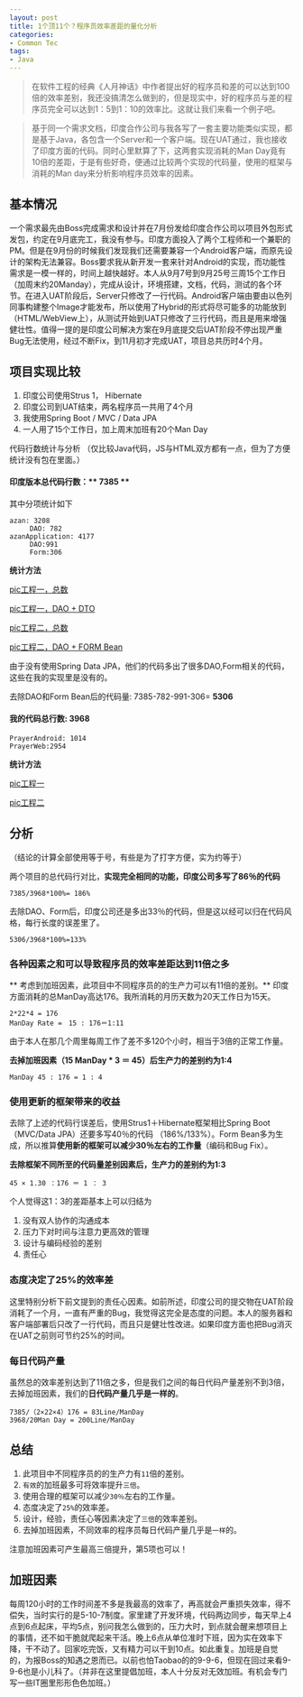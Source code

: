 ```yaml
---
layout: post
title: 1个顶11个？程序员效率差距的量化分析
categories:
- Common Tec
tags:
- Java
---
```


> 在软件工程的经典《人月神话》中作者提出好的程序员和差的可以达到100倍的效率差别，我还没搞清怎么做到的，但是现实中，好的程序员与差的程序员完全可以达到1：5到1：10的效率比。这就让我们来看一个例子吧。 

> 基于同一个需求文档，印度合作公司与我各写了一套主要功能类似实现，都是基于Java，各包含一个Server和一个客户端。现在UAT通过，我也接收了印度方面的代码。同时心里默算了下，这两套实现消耗的Man Day竟有10倍的差距，于是有些好奇，便通过比较两个实现的代码量，使用的框架与消耗的Man day来分析影响程序员效率的因素。

## 基本情况
一个需求最先由Boss完成需求和设计并在7月份发给印度合作公司以项目外包形式发包，约定在9月底完工，我没有参与。印度方面投入了两个工程师和一个兼职的PM。但是在9月份的时候我们发现我们还需要兼容一个Android客户端，而原先设计的架构无法兼容。Boss要求我从新开发一套来针对Android的实现，而功能性需求是一模一样的，时间上越快越好。本人从9月7号到9月25号三周15个工作日（加周末约20Manday），完成从设计，环境搭建，文档，代码，测试的各个环节。在进入UAT阶段后，Server只修改了一行代码。Android客户端由要由以色列同事构建整个Image才能发布，所以使用了Hybrid的形式将尽可能多的功能放到（HTML/WebView上），从测试开始到UAT只修改了三行代码，而且是用来增强健壮性。值得一提的是印度公司解决方案在9月底提交后UAT阶段不停出现严重Bug无法使用，经过不断Fix，到11月初才完成UAT，项目总共历时4个月。

## 项目实现比较

1. 印度公司使用Strus 1， Hibernate
2. 印度公司到UAT结束，两名程序员一共用了4个月
2. 我使用Spring Boot / MVC / Data JPA
3. 一人用了15个工作日，加上周末加班有20个Man Day

代码行数统计与分析 （仅比较Java代码，JS与HTML双方都有一点，但为了方便统计没有包在里面。）

#### 印度版本总代码行数：** 7385 **
其中分项统计如下

```
azan: 3208
     DAO: 782
azanApplication: 4177 
     DAO:991
     Form:306
```

**统计方法**

[pic工程一，总数](/media/pic2015/1117-0.PNG?raw=true)

[pic工程一，DAO + DTO](/media/pic2015/1117-1.PNG?raw=true)

[pic工程二，总数](/media/pic2015/1117-5.PNG?raw=true)

[pic工程二，DAO + FORM Bean](/media/pic2015/1117-2.PNG?raw=true)

由于没有使用Spring Data JPA，他们的代码多出了很多DAO,Form相关的代码，这些在我的实现里是没有的。

去除DAO和Form Bean后的代码量: 7385-782-991-306= **5306**


#### 我的代码总行数:  3968

```
PrayerAndroid: 1014
PrayerWeb:2954
```

**统计方法**

[pic工程一](/media/pic2015/1117-3.PNG?raw=true)

[pic工程二](/media/pic2015/1117-4.PNG?raw=true)

## 分析 

（结论的计算全部使用等于号，有些是为了打字方便，实为约等于）

两个项目的总代码行对比，**实现完全相同的功能，印度公司多写了86％的代码**

```
7385/3968*100%= 186%
```

去除DAO、Form后，印度公司还是多出33％的代码，但是这以经可以归在代码风格，每行长度的误差里了。

```
5306/3968*100%=133%
```

### 各种因素之和可以导致程序员的效率差距达到11倍之多

** 考虑到加班因素，此项目中不同程序员的的生产力可以有11倍的差别。**
印度方面消耗的总ManDay高达176。我所消耗的月历天数为20天工作日为15天。

```
2*22*4 = 176
ManDay Rate =　15 : 176＝1:11
```

由于本人在那几个周里每周工作了差不多120个小时，相当于3倍的正常工作量。

**去掉加班因素（15 ManDay * 3 ＝ 45）后生产力的差别约为1:4**

```
ManDay 45 : 176 = 1 : 4
```


### 使用更新的框架带来的收益
去除了上述的代码行误差后，使用Strus1＋Hibernate框架相比Spring Boot（MVC/Data JPA）还要多写40％的代码 （186%/133%）。Form Bean多为生成，所以推算**使用新的框架可以减少30％左右的工作量**（编码和Bug Fix）。

**去除框架不同所至的代码量差别因素后，生产力的差别约为1:3**

```
45 × 1.30 ：176 ＝ 1 ： 3
```

个人觉得这1：3的差距基本上可以归结为

1. 没有双人协作的沟通成本
2. 压力下对时间与注意力更高效的管理
3. 设计与编码经验的差别
4. 责任心

### 态度决定了25%的效率差

这里特别分析下前文提到的责任心因素。如前所述，印度公司的提交物在UAT阶段消耗了一个月，一直有严重的Bug，我觉得这完全是态度的问题。本人的服务器和客户端部署后只改了一行代码，而且只是健壮性改进。如果印度方面也把Bug消灭在UAT之前则可节约25%的时间。

### 每日代码产量
虽然总的效率差别达到了11倍之多，但是我们之间的每日代码产量差别不到3倍，去掉加班因素，我们的**日代码产量几乎是一样的**。

```
7385/（2×22×4）176 = 83Line/ManDay
3968/20Man Day = 200Line/ManDay
```

## 总结

1. 此项目中不同程序员的的生产力有`11`倍的差别。
2. `有效`的加班最多可将效率提升`三倍`。
3. 使用合理的框架可以减少`30％`左右的工作量。
4. 态度决定了`25%`的效率差。
5. 设计，经验，责任心等因素决定了`三倍`的效率差别。
6. 去掉加班因素，不同效率的程序员每日代码产量几乎是`一样`的。

注意加班因素可产生最高三倍提升，第5项也可以！

## 加班因素

每周120小时的工作时间差不多是我最高的效率了，再高就会严重损失效率，得不偿失，当时实行的是5-10-7制度。家里建了开发环境，代码两边同步，每天早上4点到6点起床，平均5点，别问我怎么做到的，压力大时，到点就会醒来想项目上的事情，还不如干脆就爬起来干活。晚上6点从单位准时下班，因为实在效率下降，干不动了。回家吃完饭，又有精力可以干到10点。如此重复。加班是自觉的，为报Boss的知遇之恩而已。以前也怕Taobao的的9-9-6，但现在回过来看9-9-6也是小儿科了。（并非在这里提倡加班，本人十分反对无效加班。有机会专门写一些IT圈里形形色色加班。）

